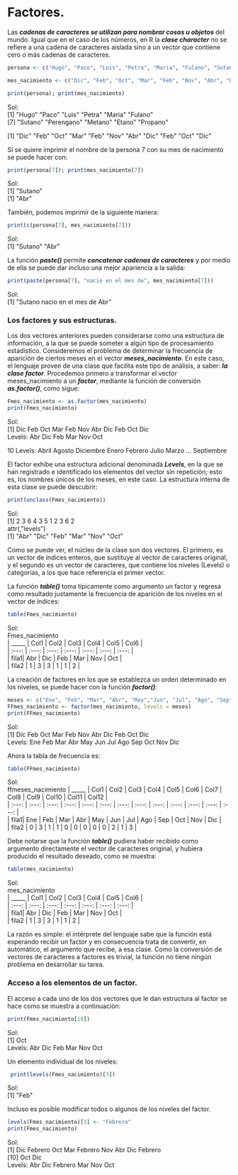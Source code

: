 # Factores.

Las ***cadenas de caracteres se utilizan para nombrar cosas u objetos*** del mundo. Igual que en el caso de los números, en R la ***clase character*** no se refiere a una cadena de caracteres aislada sino a un vector que contiene cero o más cadenas de caracteres.  

```R
persona <- c("Hugo", "Paco", "Luis", "Petra", "Maria", "Fulano", "Sutano", "Perengano", "Metano", "Etano", "Propano")

mes_nacimiento <- c("Dic", "Feb", "Oct", "Mar", "Feb", "Nov", "Abr", "Dic", "Feb", "Oct", "Dic")

print(persona); print(mes_nacimiento)
```
Sol:  
[1] "Hugo"      "Paco"      "Luis"      "Petra"     "Maria"     "Fulano"  
[7] "Sutano"    "Perengano" "Metano"    "Etano"     "Propano"  
 
[1] "Dic" "Feb" "Oct" "Mar" "Feb" "Nov" "Abr" "Dic" "Feb" "Oct" "Dic"  

Si se quiere imprimir el nombre de la persona 7 con su mes de nacimiento se puede hacer con:  

```R
print(persona[7]); print(mes_nacimiento[7])
```
Sol:  
[1] "Sutano"  
[1] "Abr"  

También, podemos imprimir de la siguiente manera:  

```R
print(c(persona[7], mes_nacimiento[7]))
```
Sol:  
[1] "Sutano" "Abr"  

La función ***paste()*** permite ***concatenar cadenas de caracteres*** y por medio de ella se puede dar incluso una mejor apariencia a la salida:  

```R
print(paste(persona[7], "nacio en el mes de", mes_nacimiento[7]))
```
Sol:  
[1] "Sutano nacio en el mes de Abr"  

### Los factores y sus estructuras.
Los dos vectores anteriores pueden considerarse como una estructura de información, a la que se puede someter a algún tipo de procesamiento estadístico. Consideremos el problema de determinar la frecuencia de aparición de ciertos meses en el vector ***meses_nacimiento***. En este caso, el lenguaje provee de una clase que facilita este tipo de análisis, a saber: ***la clase factor***. Procedemos primero a transformar el vector meses_nacimiento a un ***factor***, mediante la función de conversión ***as.factor()***, como sigue:  

```R
Fmes_nacimiento <- as.factor(mes_nacimiento)
print(Fmes_nacimiento)
```
Sol:  
[1] Dic Feb Oct Mar Feb Nov Abr Dic Feb Oct Dic  
Levels: Abr Dic Feb Mar Nov Oct  

10 Levels: Abril Agosto Diciembre Enero Febrero Julio Marzo ... Septiembre  

El factor exhibe una estructura adicional denominada ***Levels***, en la que se han registrado e identificado los elementos del vector sin repetición; esto es, los nombres únicos de los meses, en este caso. La estructura interna de esta clase
se puede descubrir:  

```R
print(unclass(Fmes_nacimiento))
```
Sol:  
[1] 2 3 6 4 3 5 1 2 3 6 2  
attr(,"levels")  
[1] "Abr" "Dic" "Feb" "Mar" "Nov" "Oct"  

Como se puede ver, el núcleo de la clase son dos vectores. El primero, es un vector de índices enteros, que sustituye al vector de caracteres original, y el segundo es un vector de caracteres, que contiene los niveles (Levels) o categorías, a los que hace referencia el primer vector.

La función ***table()*** toma típicamente como argumento un factor y regresa como resultado justamente la frecuencia de aparición de los niveles en el vector de índices:  

```R
table(Fmes_nacimiento)
```
Sol:  
Fmes_nacimiento  
| _____ | Col1 | Col2 | Col3 | Col4 | Col5 | Col6 |  
| :---: | :---: | :---: | :---: | :---: | :---: | :---: |  
| fila1| Abr | Dic | Feb | Mar | Nov | Oct |  
| fila2 | 1 | 3 | 3 | 1 | 1 | 2 |  
      
La creación de factores en los que se establezca un orden determinado en los niveles, se puede hacer con la función ***factor()***:  

```R
meses <- c("Ene", "Feb", "Mar", "Abr", "May","Jun", "Jul", "Ago", "Sep", "Oct", "Nov", "Dic")
FFmes_nacimiento <- factor(mes_nacimiento, levels = meses)
print(FFmes_nacimiento)
```
Sol:  
[1] Dic Feb Oct Mar Feb Nov Abr Dic Feb Oct Dic  
Levels: Ene Feb Mar Abr May Jun Jul Ago Sep Oct Nov Dic  

Ahora la tabla de frecuencia es:  

```R
table(FFmes_nacimiento)
```
Sol:  
ffmeses_nacimiento
| _____ | Col1 | Col2 | Col3 | Col4 | Col5 | Col6 | Col7 | Col8 | Col9 | Col10 | Col11 | Col12 |  
| :---: | :---: | :---: | :---: | :---: | :---: | :---: | :---: | :---: | :---: | :---: | :---: | :---: |  
| fila1| Ene | Feb | Mar | Abr | May | Jun | Jul | Ago | Sep | Oct | Nov | Dic |  
| fila2 | 0 | 3 | 1 | 1 | 0 | 0 | 0 | 0 | 0 | 2 | 1 | 3 |  

Debe notarse que la función ***table()*** pudiera haber recibido como argumento directamente el vector de caracteres original, y hubiera producido el resultado deseado, como se muestra:  

```R
table(mes_nacimiento)
```
Sol:  
mes_nacimiento  
| _____ | Col1 | Col2 | Col3 | Col4 | Col5 | Col6 |  
| :---: | :---: | :---: | :---: | :---: | :---: | :---: |  
| fila1| Abr | Dic | Feb | Mar | Nov | Oct |  
| fila2 | 1 | 3 | 3 | 1 | 1 | 2 |  

La razón es simple: el intérprete del lenguaje sabe que la función está esperando recibir un factor y en consecuencia trata de convertir, en automático, el argumento que recibe, a esa clase. Como la conversión de vectores de caracteres a factores es trivial, la función no tiene ningún problema en desarrollar su tarea.  

### Acceso a los elementos de un factor.
El acceso a cada uno de los dos vectores que le dan estructura al factor se hace como se muestra a continuación:  

```R
print(Fmes_nacimiento[10])
```
Sol:  
[1] Oct  
Levels: Abr Dic Feb Mar Nov Oct  

Un elemento individual de los niveles:  

```R
 print(levels(Fmes_nacimiento)[3])
```
Sol:  
[1] "Feb"  

Incluso es posible modificar todos o algunos de los niveles del factor.  

```R
levels(Fmes_nacimiento)[3] <- "Febrero"
print(Fmes_nacimiento)
```
Sol:  
[1] Dic     Febrero Oct     Mar     Febrero Nov     Abr     Dic     Febrero  
[10] Oct     Dic      
Levels: Abr Dic Febrero Mar Nov Oct  
